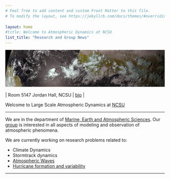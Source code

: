 ```yaml
---
# Feel free to add content and custom Front Matter to this file.
# To modify the layout, see https://jekyllrb.com/docs/themes/#overriding-theme-defaults

layout: home
#title: Welcome to Atmospheric Dynamics at NCSU
list_title: "Research and Group News"
---
```


<img src="/images/header.png">


| Room 5147 Jordan Hall, NCSU |  [bio](images/aiyyer-cv.pdf) |

Welcome to Large Scale Atmospheric Dynamics at [NCSU](https://www.ncsu.edu/)

----------------
We are in the department of [Marine, Earth and Atmospheric Sciences](https://meas.sciences.ncsu.edu).
Our [group](Group/index.html) is interested in all aspects of modeling and observation of
atmospheric phenomena.

We are currently working on research problems related to:
- Climate Dynamics
- Stormtrack dynamics
- [Atmospheric Waves](Research/index.html#easterly-waves)
- [Hurricane formation and variability](Research/index.html#kelvin-waves)


***
